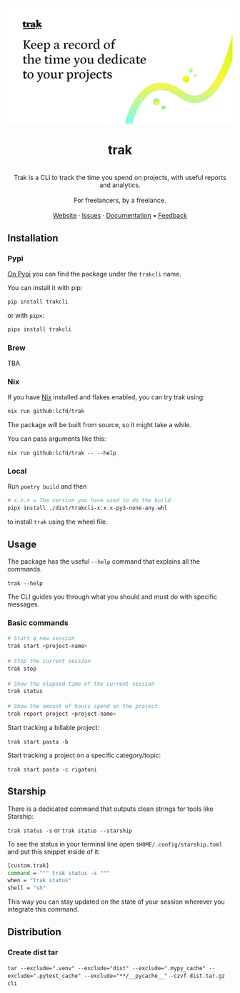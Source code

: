 <p align="center">
  <a href="https://github.com/lcfd/trak">
    <img src="./assets/banner.png" alt="Trak banner">
  </a>

  <h1 align="center">trak</h1>

  <p align="center">
    <br />
    Trak is a CLI to track the time you spend on projects, with useful reports and analytics.
    <br />
    <br />
    For freelancers, by a freelance.
    <br />
    <br />
    <a href="https://usetrak.com">Website</a>
    ·
    <a href="https://github.com/lcfd/trak/issues">Issues</a>
    ·
    <a href="https://usetrak.com/docs/">Documentation</a>
    •
    <a href="https://github.com/lcfd/trak/discussions">Feedback</a>
  </p>
</p>

## Installation

### Pypi

[On Pypi](https://pypi.org/project/trakcli/) you can find the package under the `trakcli` name.

You can install it with pip:

```bash
pip install trakcli
```

or with `pipx`:

```bash
pipx install trakcli
```

### Brew

TBA

### Nix

If you have [Nix](https://nixos.org/download.html) installed and flakes enabled, you can try trak using:

```bash
nix run github:lcfd/trak
```

The package will be built from source, so it might take a while.

You can pass arguments like this:

`nix run github:lcfd/trak -- --help`

### Local

Run `poetry build` and then

```bash
# x.x.x = The version you have used to do the build.
pipx install ./dist/trakcli-x.x.x-py3-none-any.whl
```

to install `trak` using the wheel file.

## Usage

The package has the useful `--help` command that explains all the commands.

`trak --help`

The CLI guides you through what you should and must do with specific messages.

### Basic commands

```bash
# Start a new session
trak start <project-name>

# Stop the current session
trak stop

# Show the elapsed time of the current session
trak status

# Show the amount of hours spend on the project
trak report project <project-name>
```

Start tracking a billable project:

`trak start pasta -b`

Start tracking a project on a specific category/topic:

`trak start pasta -c rigatoni`

## Starship

There is a dedicated command that outputs clean strings for tools like Starship:

`trak status -s` or `trak status --starship`

To see the status in your terminal line open `$HOME/.config/starship.toml`
and put this snippet inside of it:

```bash
[custom.trak]
command = """ trak status -s """
when = "trak status"
shell = "sh"
```

This way you can stay updated on the state of your session wherever you integrate this command.

## Distribution

### Create dist tar

`tar --exclude=".venv" --exclude="dist" --exclude=".mypy_cache" --exclude=".pytest_cache" --exclude="**/__pycache__" -czvf dist.tar.gz cli`
